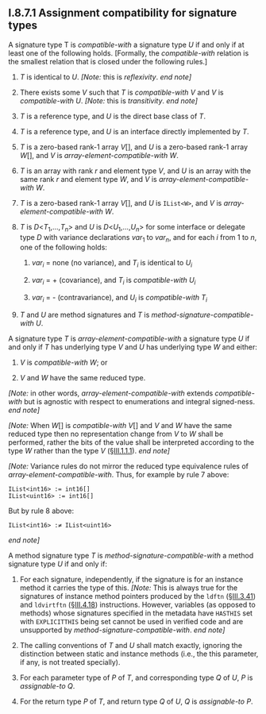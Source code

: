 ## I.8.7.1 Assignment compatibility for signature types

A signature type T is *compatible-with* a signature type _U_ if and only if at least one of the following holds. [Formally, the *compatible-with* relation is the smallest relation that is closed under the following rules.]

 1. _T_ is identical to _U_. _[Note:_ this is *reflexivity*. _end note]_

 2. There exists some _V_ such that _T_ is *compatible-with* _V_ and _V_ is *compatible-with* _U_. _[Note:_ this is *transitivity*. _end note]_

 3. _T_ is a reference type, and _U_ is the direct base class of _T_.

 4. _T_ is a reference type, and _U_ is an interface directly implemented by _T_.

 5. _T_ is a zero-based rank-1 array _V_[], and _U_ is a zero-based rank-1 array _W_[], and _V_ is *array-element-compatible-with* _W_.

 6. _T_ is an array with rank _r_ and element type _V_, and _U_ is an array with the same rank _r_ and element type _W_, and _V_ is *array-element-compatible-with* _W_.

 7. _T_ is a zero-based rank-1 array _V_[], and _U_ is `IList<W>`, and _V_ is *array-element-compatible-with* _W_.

 8. _T_ is _D_\<_T_<sub>1</sub>,&hellip;,_T_<sub>_n_</sub>\> and _U_ is _D_\<_U_<sub>1</sub>,&hellip;,_U_<sub>_n_</sub>\> for some interface or delegate type _D_ with variance declarations _var_<sub>1</sub> to _var_<sub>_n_</sub>, and for each _i_ from 1 to _n_, one of the following holds:

     1. _var_<sub>_i_</sub> = none (no variance), and _T_<sub>_i_</sub> is identical to _U_<sub>_i_</sub>

     2. _var_<sub>_i_</sub> = + (covariance), and _T_<sub>_i_</sub> is *compatible-with* _U_<sub>_i_</sub>

     3. _var_<sub>_i_</sub> = - (contravariance), and _U_<sub>_i_</sub> is *compatible-with* _T_<sub>_i_</sub>

 9. _T_ and _U_ are method signatures and _T_ is *method-signature-compatible-with* _U_.

A signature type _T_ is *array-element-compatible-with* a signature type _U_ if and only if _T_ has underlying type _V_ and _U_ has underlying type _W_ and either:

 1. _V_ is *compatible-with* _W_; or

 2. _V_ and _W_ have the same reduced type.

_[Note:_ in other words, *array-element-compatible-with* extends *compatible-with* but is agnostic with respect to enumerations and integral signed-ness. _end note]_

_[Note:_ When _W_[] is *compatible-with* _V_[] and _V_ and _W_ have the same reduced type then no representation change from _V_ to _W_ shall be performed, rather the bits of the value shall be interpreted according to the type _W_ rather than the type _V_ (§[III.1.1.1](iii.1.1.1-numeric-data-types.md)). _end note]_

_[Note:_ Variance rules do not mirror the reduced type equivalence rules of *array-element-compatible-with*. Thus, for example by rule 7 above:

 ```
 IList<int16> := int16[]
 IList<uint16> := int16[]
 ```

But by rule 8 above:

 ```
 IList<int16> :≠ IList<uint16>
 ```

_end note]_

A method signature type _T_ is *method-signature-compatible-with* a method signature type _U_ if and only if:

 1. For each signature, independently, if the signature is for an instance method it carries the type of this. _[Note:_ This is always true for the signatures of instance method pointers produced by the `ldftn` (§[III.3.41](iii.3.41-ldftn.md)) and `ldvirtftn` (§[III.4.18](iii.4.18-ldvirtftn.md)) instructions. However, variables (as opposed to methods) whose signatures specified in the metadata have `HASTHIS` set with `EXPLICITTHIS` being set cannot be used in verified code and are unsupported by *method-signature-compatible-with*. _end note]_

 2. The calling conventions of _T_ and _U_ shall match exactly, ignoring the distinction between static and instance methods (i.e., the this parameter, if any, is not treated specially).

 3. For each parameter type of _P_ of _T_, and corresponding type _Q_ of _U_, _P_ is *assignable-to* _Q_.

 4. For the return type _P_ of _T_, and return type _Q_ of _U_, _Q_ is *assignable-to* _P_.
